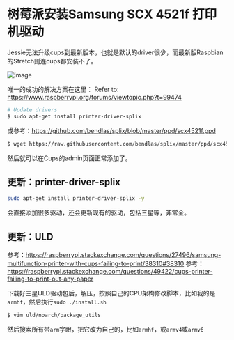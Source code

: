 # 树莓派安装Samsung SCX 4521f 打印机驱动

Jessie无法升级cups到最新版本，也就是默认的driver很少，而最新版Raspbian的Stretch则连cups都安装不了。

![image](https://user-images.githubusercontent.com/14041622/57983554-be181880-7a85-11e9-9c1b-14f37072551a.png)


唯一的成功的解决方案在这里：
Refer to: https://www.raspberrypi.org/forums/viewtopic.php?t=99474

```sh
# Update drivers
$ sudo apt-get install printer-driver-splix
```

或参考：https://github.com/bendlas/splix/blob/master/ppd/scx4521f.ppd
```sh
$ wget https://raw.githubusercontent.com/bendlas/splix/master/ppd/scx4521f.ppd
```

然后就可以在Cups的admin页面正常添加了。



## 更新：printer-driver-splix

```sh
sudo apt-get install printer-driver-splix -y
```

会直接添加很多驱动，还会更新现有的驱动，包括三星等，非常全。


## 更新：ULD

参考：https://raspberrypi.stackexchange.com/questions/27496/samsung-multifunction-printer-with-cups-failing-to-print/38310#38310
参考：https://raspberrypi.stackexchange.com/questions/49422/cups-printer-failing-to-print-out-any-paper

下载好三星ULD驱动包后，解压，按照自己的CPU架构修改脚本，比如我的是`armhf`，然后执行`sudo ./install.sh`

```sh
$ vim uld/noarch/package_utils
```
然后搜索所有带`arm`字眼，把它改为自己的，比如`armhf`，或`armv4`或`armv6`
